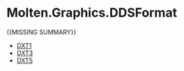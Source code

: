 ﻿  
# Molten.Graphics.DDSFormat
{{MISSING SUMMARY}}
  
*  [DXT1](docs/Molten.Render/Molten/Graphics/DDSFormat/DXT1.md)  
*  [DXT3](docs/Molten.Render/Molten/Graphics/DDSFormat/DXT3.md)  
*  [DXT5](docs/Molten.Render/Molten/Graphics/DDSFormat/DXT5.md)